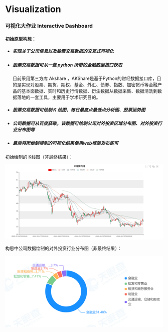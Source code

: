 # Visualization

### 可视化大作业 Interactive Dashboard

#### 初始原型构想：

- ##### 实现关于公司信息以及股票交易数据的交互式可视化

- ##### 股票交易数据可从一些 python 所带的金融数据接口获取

  目前采用第三方库 Akshare ，AKShare是基于Python的财经数据接口库，目的是实现对股票、期货、期权、基金、外汇、债券、指数、加密货币等金融产品的基本面数据、实时和历史行情数据、衍生数据从数据采集、数据清洗到数据落地的一套工具，主要用于学术研究目的。

- ##### 股票交易数据可绘制 K 线图、每日最高点最低点分析图、股票运势图

- ##### 公司数据可从百度获取，该数据可绘制公司对外投资区域分布图、对外投资行业分布图等

- ##### 最后将所绘制得到的可视化结果使用web框架发布即可

初始绘制的 K线图（非最终结果）：

![k线图](images/k线图.png)

构思中公司数据绘制的对外投资行业分布图（非最终结果）：

![对外投资-对外投资行业分布图](images/对外投资-对外投资行业分布图.png)

